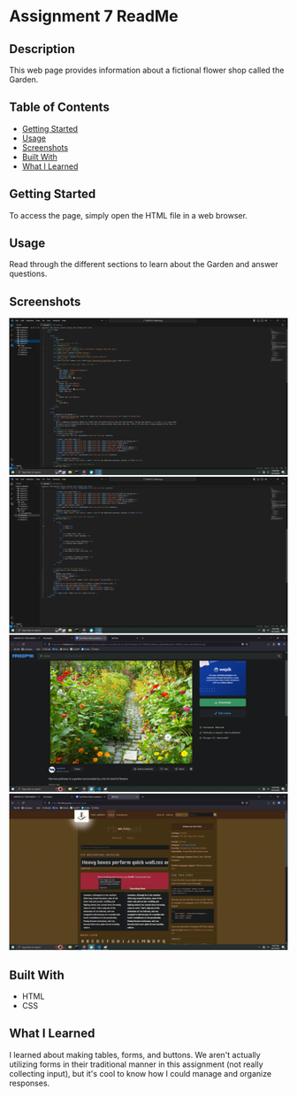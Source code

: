 # Assignment 7 ReadMe

## Description
This web page provides information about a fictional flower shop called the Garden.

## Table of Contents
- [Getting Started](#getting-started)
- [Usage](#usage)
- [Screenshots](#screenshots)
- [Built With](#built-with)
- [What I Learned](#what-i-learned)

## Getting Started
To access the page, simply open the HTML file in a web browser.

## Usage
Read through the different sections to learn about the Garden and answer questions.

## Screenshots
![Screenshot 1](/assignment-7/images/assignment-7-screenshot-1.png)
![Screenshot 2](/assignment-7/images/assignment-7-screenshot-2.png)
![Screenshot 3](/assignment-7/images/assignment-7-screenshot-3.png)
![Screenshot 4](/assignment-7/images/assignment-7-screenshot-4.png)

## Built With
- HTML
- CSS

## What I Learned
I learned about making tables, forms, and buttons. We aren't actually utilizing forms in their traditional manner in this assignment (not really collecting input), but it's cool to know how I could manage and organize responses.